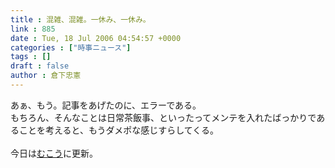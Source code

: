 ```yaml
---
title : 混雑、混雑。一休み、一休み。
link : 885
date : Tue, 18 Jul 2006 04:54:57 +0000
categories : ["時事ニュース"]
tags : []
draft : false
author : 倉下忠憲
---
```


あぁ、もう。記事をあげたのに、エラーである。<BR>もちろん、そんなことは日常茶飯事、といったってメンテを入れたばっかりであることを考えると、もうダメポな感じすらしてくる。<BR><BR>今日は<A HREF="https://rashita.net/blog/" TARGET="_blank">むこう</A>に更新。<br><br>
